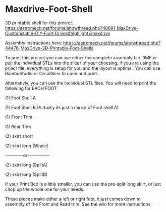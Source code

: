 # Maxdrive-Foot-Shell

3D printable shell for this project:
https://astromech.net/forums/showthread.php?40891-MaxDrive-Customizable-DIY-Foot-Drives&highlight=maxdrive

Assembly Instructions here:
https://astromech.net/forums/showthread.php?44476-MaxDrive-3D-Printable-Foot-Shells


To print this project you can use either the complete assembly file .3MF or pull the individual STLs into the slicer of your choosing.
If you are using the prject file, everything is setup for you and the layout is optimal.  You can use BambuStudio or OrcaSlicer to open and print.

Alternativly, you can use the individual STL files.  You will need to print the following for EACH FOOT:

(1) Foot Shell A

(1) Foot Shell B (Actually its just a mirror of Foot shell A)

(1) Front Trim

(1) Rear Trim

(2) skirt short


(2) skirt long (Whole)

---------or-----------
      
(2) skirt long (SplitA) 

(2) skirt long (SplitB)


If your Print Bed is a little smaller, you can use the pre-split long skirt, or just chop up the whole one for your needs.


These pieces make either a left or right foot, it just comes down to assembly of the Front and Read trim.  See the wiki for more instructions.





